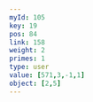 ```yaml
---
myId: 105
key: 19
pos: 84
link: 158
weight: 2
primes: 1
type: user
value: [571,3,-1,1]
object: [2,5]
---
```

